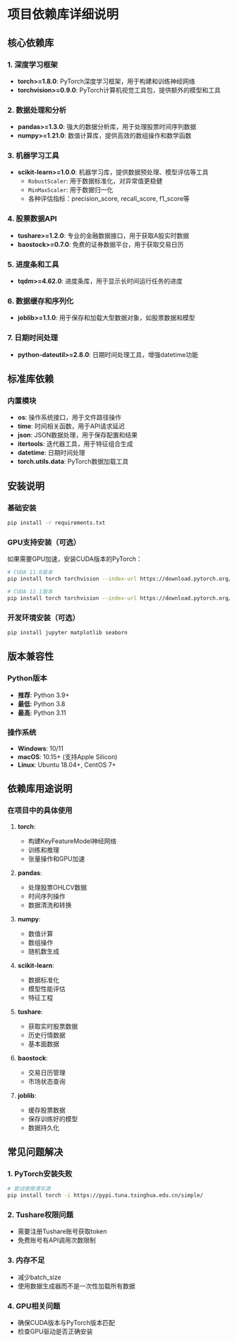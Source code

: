 # 项目依赖库详细说明

## 核心依赖库

### 1. 深度学习框架
- **torch>=1.8.0**: PyTorch深度学习框架，用于构建和训练神经网络
- **torchvision>=0.9.0**: PyTorch计算机视觉工具包，提供额外的模型和工具

### 2. 数据处理和分析
- **pandas>=1.3.0**: 强大的数据分析库，用于处理股票时间序列数据
- **numpy>=1.21.0**: 数值计算库，提供高效的数组操作和数学函数

### 3. 机器学习工具
- **scikit-learn>=1.0.0**: 机器学习库，提供数据预处理、模型评估等工具
  - `RobustScaler`: 用于数据标准化，对异常值更稳健
  - `MinMaxScaler`: 用于数据归一化
  - 各种评估指标：precision_score, recall_score, f1_score等

### 4. 股票数据API
- **tushare>=1.2.0**: 专业的金融数据接口，用于获取A股实时数据
- **baostock>=0.7.0**: 免费的证券数据平台，用于获取交易日历

### 5. 进度条和工具
- **tqdm>=4.62.0**: 进度条库，用于显示长时间运行任务的进度

### 6. 数据缓存和序列化
- **joblib>=1.1.0**: 用于保存和加载大型数据对象，如股票数据和模型

### 7. 日期时间处理
- **python-dateutil>=2.8.0**: 日期时间处理工具，增强datetime功能

## 标准库依赖

### 内置模块
- **os**: 操作系统接口，用于文件路径操作
- **time**: 时间相关函数，用于API请求延迟
- **json**: JSON数据处理，用于保存配置和结果
- **itertools**: 迭代器工具，用于特征组合生成
- **datetime**: 日期时间处理
- **torch.utils.data**: PyTorch数据加载工具

## 安装说明

### 基础安装
```bash
pip install -r requirements.txt
```

### GPU支持安装（可选）
如果需要GPU加速，安装CUDA版本的PyTorch：
```bash
# CUDA 11.8版本
pip install torch torchvision --index-url https://download.pytorch.org/whl/cu118

# CUDA 12.1版本
pip install torch torchvision --index-url https://download.pytorch.org/whl/cu121
```

### 开发环境安装（可选）
```bash
pip install jupyter matplotlib seaborn
```

## 版本兼容性

### Python版本
- **推荐**: Python 3.9+
- **最低**: Python 3.8
- **最高**: Python 3.11

### 操作系统
- **Windows**: 10/11
- **macOS**: 10.15+ (支持Apple Silicon)
- **Linux**: Ubuntu 18.04+, CentOS 7+

## 依赖库用途说明

### 在项目中的具体使用

1. **torch**: 
   - 构建KeyFeatureModel神经网络
   - 训练和推理
   - 张量操作和GPU加速

2. **pandas**: 
   - 处理股票OHLCV数据
   - 时间序列操作
   - 数据清洗和转换

3. **numpy**: 
   - 数值计算
   - 数组操作
   - 随机数生成

4. **scikit-learn**: 
   - 数据标准化
   - 模型性能评估
   - 特征工程

5. **tushare**: 
   - 获取实时股票数据
   - 历史行情数据
   - 基本面数据

6. **baostock**: 
   - 交易日历管理
   - 市场状态查询

7. **joblib**: 
   - 缓存股票数据
   - 保存训练好的模型
   - 数据持久化

## 常见问题解决

### 1. PyTorch安装失败
```bash
# 尝试使用清华源
pip install torch -i https://pypi.tuna.tsinghua.edu.cn/simple/
```

### 2. Tushare权限问题
- 需要注册Tushare账号获取token
- 免费账号有API调用次数限制

### 3. 内存不足
- 减少batch_size
- 使用数据生成器而不是一次性加载所有数据

### 4. GPU相关问题
- 确保CUDA版本与PyTorch版本匹配
- 检查GPU驱动是否正确安装
